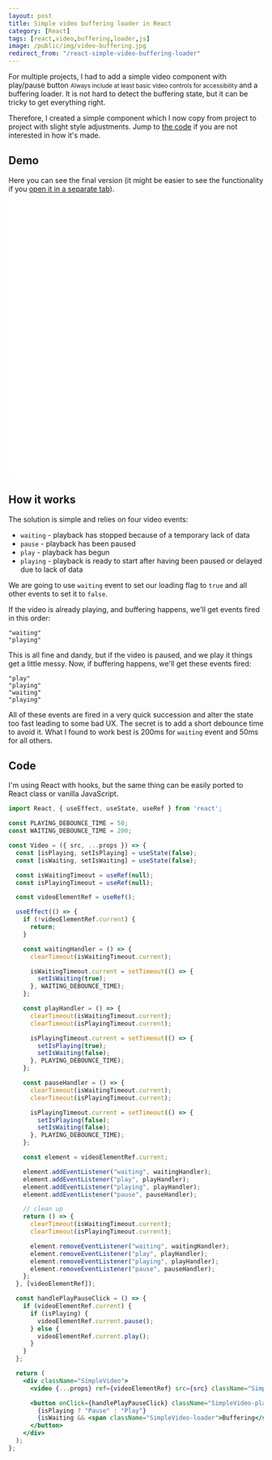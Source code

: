 ```yaml
---
layout: post
title: Simple video buffering loader in React
category: [React]
tags: [react,video,buffering,loader,js]
image: /public/img/video-buffering.jpg
redirect_from: "/react-simple-video-buffering-loader"
---
```


For multiple projects, I had to add a simple video component with
<label class="SideNote-trigger">play/pause button</label>
<small class="SideNote">
Always include at least basic video controls for accessibility
</small>
and a buffering loader. It is not hard to detect the buffering state, but it can be tricky to get everything right.

Therefore, I created a simple component which I now copy from project to project with slight style adjustments. Jump to [the code](#code) if you are not interested in how it's made.

<!--more-->

## Demo

Here you can see the final version (it might be easier to see the functionality if you <a href="https://codepen.io/stanko/pen/WNxwreJ" target="_blank">open it in a separate tab</a>).

<iframe
height='550px'
scrolling='no'
src='//codepen.io/stanko/embed/preview/WNxwreJ/?height=450&theme-id=light&default-tab=result' frameborder='no'
allowtransparency='true'
allowfullscreen='true'>
See the Pen <a href='http://codepen.io/stanko/pen/WNxwreJ/'>React - Simple video buffering loader</a> by Stanko (<a href='http://codepen.io/stanko'>@stanko</a>) on <a href='http://codepen.io'>CodePen</a>.
</iframe>

## How it works

The solution is simple and relies on four video events:

* `waiting` - playback has stopped because of a temporary lack of data
* `pause` - playback has been paused
* `play` - playback has begun
* `playing` - playback is ready to start after having been paused or delayed due to lack of data

We are going to use `waiting` event to set our loading flag to `true` and all other events to set it to `false`.

If the video is already playing, and buffering happens, we'll get events fired in this order:
```
"waiting"
"playing"
```

This is all fine and dandy, but if the video is paused, and we play it things get a little messy.
Now, if buffering happens, we'll get these events fired:
```
"play"
"playing"
"waiting"
"playing"
```

All of these events are fired in a very quick succession and alter the state too fast leading to some bad UX. The secret is to add a short debounce time to avoid it. What I found to work best is 200ms for `waiting` event and 50ms for all others.

## Code

I'm using React with hooks, but the same thing can be easily ported to React class or vanilla JavaScript.

```jsx
import React, { useEffect, useState, useRef } from 'react';

const PLAYING_DEBOUNCE_TIME = 50;
const WAITING_DEBOUNCE_TIME = 200;

const Video = ({ src, ...props }) => {
  const [isPlaying, setIsPlaying] = useState(false);
  const [isWaiting, setIsWaiting] = useState(false);

  const isWaitingTimeout = useRef(null);
  const isPlayingTimeout = useRef(null);

  const videoElementRef = useRef();

  useEffect(() => {
    if (!videoElementRef.current) {
      return;
    }

    const waitingHandler = () => {
      clearTimeout(isWaitingTimeout.current);

      isWaitingTimeout.current = setTimeout(() => {
        setIsWaiting(true);
      }, WAITING_DEBOUNCE_TIME);
    };

    const playHandler = () => {
      clearTimeout(isWaitingTimeout.current);
      clearTimeout(isPlayingTimeout.current);

      isPlayingTimeout.current = setTimeout(() => {
        setIsPlaying(true);
        setIsWaiting(false);
      }, PLAYING_DEBOUNCE_TIME);
    };

    const pauseHandler = () => {
      clearTimeout(isWaitingTimeout.current);
      clearTimeout(isPlayingTimeout.current);

      isPlayingTimeout.current = setTimeout(() => {
        setIsPlaying(false);
        setIsWaiting(false);
      }, PLAYING_DEBOUNCE_TIME);
    };

    const element = videoElementRef.current;

    element.addEventListener("waiting", waitingHandler);
    element.addEventListener("play", playHandler);
    element.addEventListener("playing", playHandler);
    element.addEventListener("pause", pauseHandler);

    // clean up
    return () => {
      clearTimeout(isWaitingTimeout.current);
      clearTimeout(isPlayingTimeout.current);

      element.removeEventListener("waiting", waitingHandler);
      element.removeEventListener("play", playHandler);
      element.removeEventListener("playing", playHandler);
      element.removeEventListener("pause", pauseHandler);
    };
  }, [videoElementRef]);

  const handlePlayPauseClick = () => {
    if (videoElementRef.current) {
      if (isPlaying) {
        videoElementRef.current.pause();
      } else {
        videoElementRef.current.play();
      }
    }
  };

  return (
    <div className="SimpleVideo">
      <video {...props} ref={videoElementRef} src={src} className="SimpleVideo-video" />

      <button onClick={handlePlayPauseClick} className="SimpleVideo-playPause">
        {isPlaying ? "Pause" : "Play"}
        {isWaiting && <span className="SimpleVideo-loader">Buffering</span>}
      </button>
    </div>
  );
};
```

